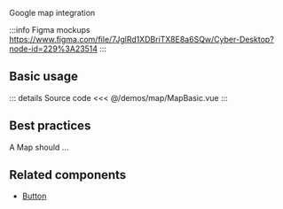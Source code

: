 Google map integration

:::info Figma mockups
https://www.figma.com/file/7JglRd1XDBriTX8E8a6SQw/Cyber-Desktop?node-id=229%3A23514
:::

## Basic usage

<MapBasic />

::: details Source code
<<< @/demos/map/MapBasic.vue
:::

## Best practices

A Map should ...

## Related components

- [Button](/components/button/button.doc)
